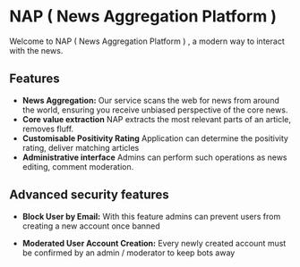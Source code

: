 # NAP ( News Aggregation Platform )
Welcome to NAP ( News Aggregation Platform ) , a modern way to interact with the news.

## Features
- **News Aggregation:** Our service scans the web for news from around the world, ensuring you receive unbiased perspective of the core news.
- **Core value extraction** NAP extracts the most relevant parts of an article, removes fluff.
- **Customisable Positivity Rating** Application can determine the positivity rating, deliver matching articles
- **Administrative interface** Admins can perform such operations as news editing, comment moderation.

## Advanced security features
- **Block User by Email:**  With this feature admins can prevent users from creating a new account once banned

- **Moderated User Account Creation:** Every newly created account must be confirmed by an admin / moderator to keep bots away

